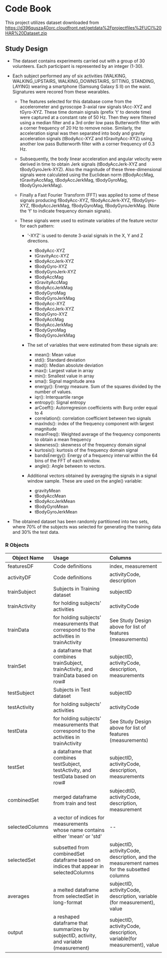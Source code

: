 # Code Book
This project utilizes dataset downloaded from  https://d396qusza40orc.cloudfront.net/getdata%2Fprojectfiles%2FUCI%20HAR%20Dataset.zip

## Study Design

- The dataset contains experiments carried out with a group of 30 volunteers. Each participant is represented by an integer (1-30).

- Each subject performed any of six activities (WALKING, WALKING_UPSTAIRS, WALKING_DOWNSTAIRS, SITTING, STANDING, LAYING) wearing a smartphone (Samsung Galaxy S II) on the waist. Signatures were recored from these wearables.

  + The features selected for this database come from the accelerometer and gyroscope 3-axial raw signals tAcc-XYZ and tGyro-XYZ. These time domain signals (prefix 't' to denote time) were captured at a constant rate of 50 Hz. Then they were filtered using a median filter and a 3rd order low pass Butterworth filter with a corner frequency of 20 Hz to remove noise. Similarly, the acceleration signal was then separated into body and gravity acceleration signals (tBodyAcc-XYZ and tGravityAcc-XYZ) using another low pass Butterworth filter with a corner frequency of 0.3 Hz.

  + Subsequently, the body linear acceleration and angular velocity were derived in time to obtain Jerk signals (tBodyAccJerk-XYZ and tBodyGyroJerk-XYZ). Also the magnitude of these three-dimensional signals were calculated using the Euclidean norm (tBodyAccMag, tGravityAccMag, tBodyAccJerkMag, tBodyGyroMag, tBodyGyroJerkMag).

  + Finally a Fast Fourier Transform (FFT) was applied to some of these signals producing fBodyAcc-XYZ, fBodyAccJerk-XYZ, fBodyGyro-XYZ, fBodyAccJerkMag, fBodyGyroMag, fBodyGyroJerkMag. (Note the 'f' to indicate frequency domain signals).

  + These signals were used to estimate variables of the feature vector for each pattern:  
    + '-XYZ' is used to denote 3-axial signals in the X, Y and Z directions.

      + tBodyAcc-XYZ
      + tGravityAcc-XYZ
      + tBodyAccJerk-XYZ
      + tBodyGyro-XYZ
      + tBodyGyroJerk-XYZ
      + tBodyAccMag
      + tGravityAccMag
      + tBodyAccJerkMag
      + tBodyGyroMag
      + tBodyGyroJerkMag
      + fBodyAcc-XYZ
      + fBodyAccJerk-XYZ
      + fBodyGyro-XYZ
      + fBodyAccMag
      + fBodyAccJerkMag
      + fBodyGyroMag
      + fBodyGyroJerkMag

    + The set of variables that were estimated from these signals are:

      + mean(): Mean value
      + std(): Standard deviation
      + mad(): Median absolute deviation
      + max(): Largest value in array
      + min(): Smallest value in array
      + sma(): Signal magnitude area
      + energy(): Energy measure. Sum of the squares divided by the number of values.
      + iqr(): Interquartile range
      + entropy(): Signal entropy
      + arCoeff(): Autorregresion coefficients with Burg order equal to 4
      + correlation(): correlation coefficient between two signals
      + maxInds(): index of the frequency component with largest magnitude
      + meanFreq(): Weighted average of the frequency components to obtain a mean frequency
      + skewness(): skewness of the frequency domain signal
      + kurtosis(): kurtosis of the frequency domain signal
      + bandsEnergy(): Energy of a frequency interval within the 64 bins of the FFT of each window.
      + angle(): Angle between to vectors.

    + Additional vectors obtained by averaging the signals in a signal window sample. These are used on the angle() variable:

      + gravityMean
      + tBodyAccMean
      + tBodyAccJerkMean
      + tBodyGyroMean
      + tBodyGyroJerkMean
- The obtained dataset has been randomly partitioned into two sets, where 70% of the subjects was selected for generating the training data and 30% the test data.


### R Objects 
 
| Object Name     | Usage                        | Columns             |
|-----------------|:-----------------------------|:--------------------|
| featuresDF      |Code definitions   | index, measurement|
| activityDF      | Code definitions  | activityCode, description|
| trainSubject    | Subjects in Training dataset| subjectID|
| trainActivity   |for holding subjects' activities|activityCode|
| trainData|for holding subjects' measurements that correspond to the activities in trainActivity|See Study Design above for list of features (measurements)|
| trainSet| a dataframe that combines trainSubject, trainActivity, and trainData based on row#|subjectID, activityCode, description, measurements|
| testSubject    | Subjects in Test dataset| subjectID|
| testActivity   |for holding subjects' activities|activityCode|
| testData|for holding subjects' measurements that correspond to the activities in trainActivity|See Study Design above for list of features (measurements)|
| testSet| a dataframe that combines testSubject, testActivity, and testData based on row#|subjectID, activityCode, description, measurements|
| combinedSet    |merged dataframe from train and test|subjecdtID, activityCode, description, measurement|
| selectedColumns|a vector of indices for measurements whose name contains either 'mean' or 'std'|--|
| selectedSet    |subsetted from combinedSet dataframe based on indices that appear in selectedColumns|subjectID, activityCode, description, and the measurement names for the subsetted columns|
| averages| a melted dataframe from selectedSet in long-format|subjectID, activityCode, description, variable (for measurement), value|
| output| a reshaped dataframe that summarizes by subjectID, activity, and variable (measurement)|subjectID, activityCode, description, variable(for measurement), value|
